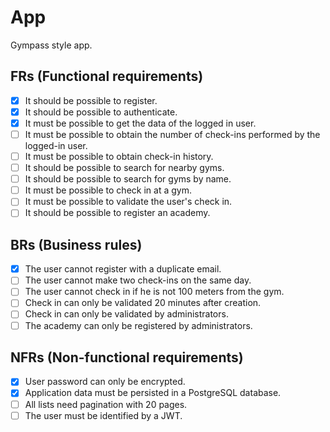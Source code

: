 # App

Gympass style app.

## FRs (Functional requirements)

- [x] It should be possible to register.
- [x] It should be possible to authenticate.
- [x] It must be possible to get the data of the logged in user.
- [ ] It must be possible to obtain the number of check-ins performed by the logged-in user.
- [ ] It must be possible to obtain check-in history.
- [ ] It should be possible to search for nearby gyms.
- [ ] It should be possible to search for gyms by name.
- [ ] It must be possible to check in at a gym.
- [ ] It must be possible to validate the user's check in.
- [ ] It should be possible to register an academy.

## BRs (Business rules)

- [x] The user cannot register with a duplicate email.
- [ ] The user cannot make two check-ins on the same day.
- [ ] The user cannot check in if he is not 100 meters from the gym.
- [ ] Check in can only be validated 20 minutes after creation.
- [ ] Check in can only be validated by administrators.
- [ ] The academy can only be registered by administrators.

## NFRs (Non-functional requirements)

- [x] User password can only be encrypted.
- [x] Application data must be persisted in a PostgreSQL database.
- [ ] All lists need pagination with 20 pages.
- [ ] The user must be identified by a JWT.